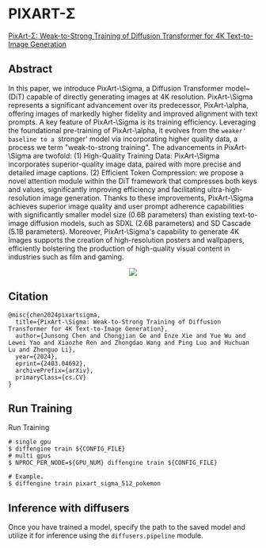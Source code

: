 # PIXART-Σ

[PixArt-Σ: Weak-to-Strong Training of Diffusion Transformer for 4K Text-to-Image Generation](https://arxiv.org/abs/2403.04692)

## Abstract

In this paper, we introduce PixArt-\\Sigma, a Diffusion Transformer model~(DiT) capable of directly generating images at 4K resolution. PixArt-\\Sigma represents a significant advancement over its predecessor, PixArt-\\alpha, offering images of markedly higher fidelity and improved alignment with text prompts. A key feature of PixArt-\\Sigma is its training efficiency. Leveraging the foundational pre-training of PixArt-\\alpha, it evolves from the `weaker' baseline to a `stronger' model via incorporating higher quality data, a process we term "weak-to-strong training". The advancements in PixArt-\\Sigma are twofold: (1) High-Quality Training Data: PixArt-\\Sigma incorporates superior-quality image data, paired with more precise and detailed image captions. (2) Efficient Token Compression: we propose a novel attention module within the DiT framework that compresses both keys and values, significantly improving efficiency and facilitating ultra-high-resolution image generation. Thanks to these improvements, PixArt-\\Sigma achieves superior image quality and user prompt adherence capabilities with significantly smaller model size (0.6B parameters) than existing text-to-image diffusion models, such as SDXL (2.6B parameters) and SD Cascade (5.1B parameters). Moreover, PixArt-\\Sigma's capability to generate 4K images supports the creation of high-resolution posters and wallpapers, efficiently bolstering the production of high-quality visual content in industries such as film and gaming.

<div align=center>
<img src="https://github.com/okotaku/diffengine/assets/24734142/48dd2a25-dc62-424b-b513-b2942a02a495"/>
</div>

## Citation

```
@misc{chen2024pixartsigma,
  title={PixArt-\Sigma: Weak-to-Strong Training of Diffusion Transformer for 4K Text-to-Image Generation},
  author={Junsong Chen and Chongjian Ge and Enze Xie and Yue Wu and Lewei Yao and Xiaozhe Ren and Zhongdao Wang and Ping Luo and Huchuan Lu and Zhenguo Li},
  year={2024},
  eprint={2403.04692},
  archivePrefix={arXiv},
  primaryClass={cs.CV}
}
```

## Run Training

Run Training

```
# single gpu
$ diffengine train ${CONFIG_FILE}
# multi gpus
$ NPROC_PER_NODE=${GPU_NUM} diffengine train ${CONFIG_FILE}

# Example.
$ diffengine train pixart_sigma_512_pokemon
```

## Inference with diffusers

Once you have trained a model, specify the path to the saved model and utilize it for inference using the `diffusers.pipeline` module.

```py
```
